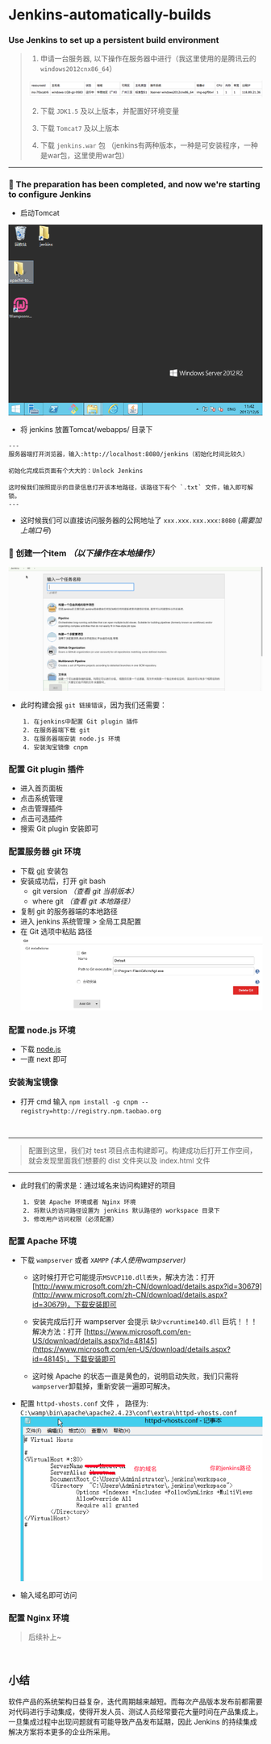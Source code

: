 # Jenkins-automatically-builds

### Use Jenkins to set up a persistent build environment

> 1. 申请一台服务器, 以下操作在服务器中进行（我这里使用的是腾讯云的 `windows2012cnx86_64`）
> 
> ![](WX20171206-100726.png)
> 
> 2. 下载 `JDK1.5` 及以上版本，并配置好环境变量
> 
> 3. 下载 `Tomcat7` 及以上版本
> 
> 4. 下载 `jenkins.war` 包 （jenkins有两种版本，一种是可安装程序，一种是war包，这里使用war包） 

***

### 🐶 The preparation has been completed, and now we're starting to configure Jenkins

* 启动Tomcat

![](01.gif)

* 将 jenkins 放置Tomcat/webapps/ 目录下

```
---
服务器端打开浏览器，输入:http://localhost:8080/jenkins（初始化时间比较久）

初始化完成后页面有个大大的：Unlock Jenkins

这时候我们按照提示的目录信息打开该本地路径，该路径下有个 `.txt` 文件，输入即可解锁。
---
```

* 这时候我们可以直接访问服务器的公网地址了 `xxx.xxx.xxx.xxx:8080` (*需要加上端口号*)

### **👀 创建一个item** ***（以下操作在本地操作）***

![](03.gif)

* 此时构建会报 `git 链接错误`，因为我们还需要：

```
	1. 在jenkins中配置 Git plugin 插件
	2. 在服务器端下载 git
	3. 在服务器端安装 node.js 环境
	4. 安装淘宝镜像 cnpm
```

### 配置 Git plugin 插件

* 进入首页面板 
* 点击系统管理
* 点击管理插件 
* 点击可选插件
* 搜索 Git plugin 安装即可

### 配置服务器 git 环境

* 下载 [git](https://www.git-scm.com/downloads) 安装包
* 安装成功后，打开 git bash
	* git version *（查看 git 当前版本）*
	* where git *（查看 git 本地路径）*
* 复制 git 的服务器端的本地路径
* 进入 jenkins 系统管理 > 全局工具配置
* 在 Git 选项中粘贴 路径
![](03.png) 

### 配置 node.js 环境

* 下载 [node.js](http://nodejs.cn/download/)
* 一直 next 即可

### 安装淘宝镜像

* 打开 cmd 输入 `npm install -g cnpm --registry=http://registry.npm.taobao.org`
<br/>

---
> 配置到这里，我们对 test 项目点击构建即可。构建成功后打开工作空间，就会发现里面我们想要的 dist 文件夹以及 index.html 文件

---

* 此时我们的需求是：通过域名来访问构建好的项目

```
	1. 安装 Apache 环境或者 Nginx 环境
	2. 将默认的访问路径设置为 jenkins 默认路径的 workspace 目录下
	3. 修改用户访问权限（必须配置）
```

### 配置 Apache 环境

* 下载 `wampserver` 或者 `XAMPP` *(本人使用wampserver)*
	* 这时候打开它可能提示`MSVCP110.dll丢失`，解决方法：打开 [http://www.microsoft.com/zh-CN/download/details.aspx?id=30679](http://www.microsoft.com/zh-CN/download/details.aspx?id=30679)，下载安装即可
	* 安装完成后打开 wampserver 会提示 `缺少vcruntime140.dll` 巨坑！！！ 解决方法：打开 [https://www.microsoft.com/en-US/download/details.aspx?id=48145](https://www.microsoft.com/en-US/download/details.aspx?id=48145)，下载安装即可

	* 这时候 Apache 的状态一直是黄色的，说明启动失败，我们只需将 `wampserver`卸载掉，重新安装一遍即可解决。
* 配置 `httpd-vhosts.conf` 文件 ， 路径为: `C:\wamp\bin\apache\apache2.4.23\conf\extra\httpd-vhosts.conf`
![](05.png)

* 输入域名即可访问

### 配置 Nginx 环境
> 后续补上~


<br/>

## 小结

软件产品的系统架构日益复杂，迭代周期越来越短。而每次产品版本发布前都需要对代码进行手动集成，使得开发人员、测试人员经常要花大量时间在产品集成上。一旦集成过程中出现问题就有可能导致产品发布延期，因此 Jenkins 的持续集成解决方案将本更多的企业所采用。